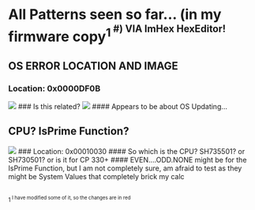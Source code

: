 # All Patterns seen so far... (in my firmware copy<sup>1<sup> #) VIA ImHex HexEditor!

## OS ERROR LOCATION AND IMAGE
### Location: 0x0000DF0B
<img src="https://cdn.discordapp.com/attachments/1430723587958112336/1430723603476910143/image.png?ex=68fad0b0&is=68f97f30&hm=2fe089372245a248e4308026fa5a3026410968e9694e0342c02d3caf3a4154a1">
### Is this related?
<img src="https://cdn.discordapp.com/attachments/1430723587958112336/1430724646826934425/image.png?ex=68fad1a9&is=68f98029&hm=67ab95a8892a069ab333a783176ec12c6ef77c5a8e2e1e6342d674bde494dbd9">
#### Appears to be about OS Updating...

## CPU? IsPrime Function?
<img src="https://cdn.discordapp.com/attachments/843239128538546176/1430719498184425482/image.png?ex=68faccdd&is=68f97b5d&hm=6d956a46026c234882137fd4094bd7e1840e6482d45acd90680f6ceb12751dea">
### Location: 0x00010030
#### So which is the CPU? SH735501? or SH730501? or is it for CP 330+
#### EVEN....ODD.NONE might be for the IsPrime Function, but I am not completely sure, am afraid to test as they might be System Values that completely brick my calc

## 

<sup>1<sup> I have modified some of it, so the changes are in red

